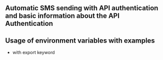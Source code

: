 ## Automatic SMS sending with API authentication and basic information about the API Authentication 

## Usage of environment variables with examples
* with export keyword